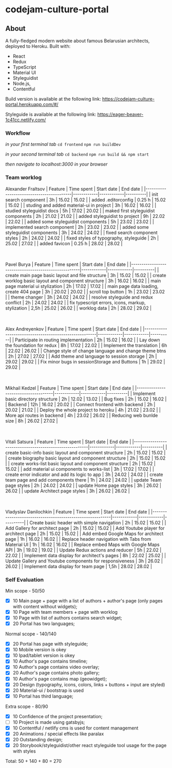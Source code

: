 # codejam-culture-portal
## About
А fully-fledged modern website about famous Belarusian architects, deployed to Heroku.
Built with:
 - React
 - Redux
 - TypeScript
 - Material UI
 - Styleguidist
 - Node.js,
 - Contentful

Build version is available at the following link: https://codejam-culture-portal.herokuapp.com/#/

Styleguide is available at the following link: https://eager-beaver-1c41cc.netlify.com/

### Workflow

*in your first terminal tab*
`cd frontend`
`npm run buildDev`

*in your second terminal tab*
`cd backend`
`npm run build && npm start`

*then navigate to localhost:3000 in your browser*


### Team worklog
Alexander Fraltsov
| Feature                                  | Time spent | Start date | End date |
|------------------------------------------|------------|------------|----------|
| init search component                    | 3h         | 15.02      | 15.02    |
| added .editorconfig                      | 0.25 h     | 15.02      | 15.02    |
| studing and added material-ui in project | 3h         | 16.02      | 16.02    |
| studied styleguidist docs                | 5h         | 17.02      | 20.02    |
| maked first styleguidist components      | 2h         | 21.02      | 21.02    |
| added styleguidist to project            | 9h         | 22.02      | 22.02    |
| added some styleguidist components       | 5h         | 23.02      | 23.02    |
| implemented search component             | 2h         | 23.02      | 23.02    |
| added some styleguidist components       | 3h         | 24.02      | 24.02    |
| fixed search component styles            | 2h         | 24.02      | 24.02    |
| fixed styles of typography, styleguide   | 2h         | 25.02      | 27.02 |
| added favicon                            | 0.25 h     | 28.02      | 28.02 |

<br/><br/>
Pavel Burya
| Feature                                             | Time spent | Start date | End date |
|-----------------------------------------------------|------------|------------|----------|
| create main page basic layout and file structure    | 3h         | 15.02      | 15.02    |
| create worklog basic layout and component structure | 3h         | 16.02      | 16.02    |
| main page material ui stylization                   | 2h         | 17.02      | 17.02    |
| main page data loading, create 404 page             | 3h         | 20.02      | 20.02    |
| scroll top button                                   | 1h         | 23.02      | 23.02    |
| theme changer                                       | 3h         | 24.02      | 24.02    |
| resolve styleguide and redux conflict               | 2h         | 24.02      | 24.02    |
| fix typescript errors, icons, markup, stylization   | 2,5h       | 25.02      | 26.02    |
| worklog data                                        | 2h         | 28.02      | 29.02    |

<br/><br/>
Alex Andreyenkov
| Feature                                               | Time spent | Start date | End date |
|-------------------------------------------------------|------------|------------|----------|
| Participate in routing implementation                 | 2h         | 15.02      | 16.02    |
| Lay down the foundation for redux                     | 8h         | 17.02      | 22.02    |
| Implement the translation                             | 6h         | 22.02      | 26.02    |
| Change style of change language and change theme btns | 2h         | 27.02      | 27.02    |
| Add theme and language to session storage             | 2h         | 29.02      | 29.02    |
| Fix minor bugs in sessionStorage and Buttons          | 1h         | 29.02      | 29.02    |

<br/><br/>
Mikhail Kedzel
| Feature                             | Time spent | Start date | End date |
|-------------------------------------|------------|------------|----------|
| Implement basic directory structure | 2h  | 12.02 | 13.02 |
| Bug fixes                           | 2h  | 15.02 | 16.02 |
| Backend                             | 12h | 16.02 | 20.02 |
| Connect frontend with backend       | 2h  | 20.02 | 21.02 |
| Deploy the whole project to heroku  | 4h  | 21.02 | 23.02 |
| More api routes in backend          | 4h  | 23.02 | 26.02 |
| Reducing web bunlde size            | 8h  | 26.02 | 27.02 |

<br/><br/>
Vitali Satsura
| Feature                                                | Time spent | Start date | End date |
|--------------------------------------------------------|------------|------------|----------|
| create basic-info basic layout and component structure | 2h         | 15.02      | 15.02    |
| create biography basic layout and component structure  | 2h         | 15.02      | 15.02    |
| create works-list basic layout and component structure | 2h         | 15.02      | 15.02    |
| add material ui components to works-list               | 3h         | 17.02      | 17.02    |
| create error indicator and add its logic to app        | 3h         | 24.02      | 24.02    |
| create team page and add components there              | 1h         | 24.02      | 24.02    |
| update Team page styles                                | 2h         | 24.02      | 24.02    |
| update Home page styles                                | 3h         | 26.02      | 26.02    |
| update Architect page styles                           | 3h         | 26.02      | 26.02    |

<br/><br/>
Vladyslav Danilochkin
| Feature                                                  | Time spent | Start date | End date |
|----------------------------------------------------------|------------|------------|----------|
| Create basic header with simple navigation               | 2h   | 15.02 | 15.02 |
| Add Gallery for architect page                           | 2h   | 15.02 | 15.02 |
| Add Youtube player for architect page                    | 2h   | 15.02 | 15.02 |
| Add embed Google Maps for architect page                 | 1h   | 16.02 | 16.02 |
| Replace header navigation with Tabs from Material UI     | 1h   | 16.02 | 16.02 |
| Replace embed Maps with Google Maps API                  | 3h   | 19.02 | 19.02 |
| Update Redux actions and reducer                         | 5h   | 22.02 | 22.02 |
| Implement data display for architect's pages             | 8h   | 22.02 | 25.02 |
| Update Gallery and Youtube components for responsiveness | 3h   | 26.02 | 26.02 |
| Implement data display for team page                     | 1,5h | 28.02 | 28.02 |

### Self Evaluation

Min scope - 50/50
- [x] 10 Main page + page with a list of authors + author's page (only pages with content without widgets);
- [x] 10 Page with team members + page with worklog
- [x] 10 Page with list of authors contains search widget;
- [x] 20 Portal has two languages;

Normal scope - 140/140
- [x] 20 Portal has page with styleguide;
- [x] 10 Mobile version is okey
- [x] 10 Ipad/tablet version is okey
- [x] 10 Author's page contains timeline;
- [x] 10 Author's page contains video overlay;
- [x] 20 Author's page contains photo gallery;
- [x] 10 Author's page contains map (geowidget);
- [x] 20 Design (typography, icons, colors, links + buttons + input are styled)
- [x] 20 Material-ui / bootstrap is used
- [x] 10 Portal has third language;

Extra scope - 80/90
- [x] 10 Confidence of the project presentation;
- [ ] 10 Project is made using gatsbyjs;
- [x] 10 Contentful / netlify cms is used for content management
- [x] 20 Animations / special effects like paralax
- [x] 20 Outstanding design;
- [x] 20 Storybook/styleguidist/other react styleguide tool usage for the page with styles

Total: 50 + 140 + 80 = 270
